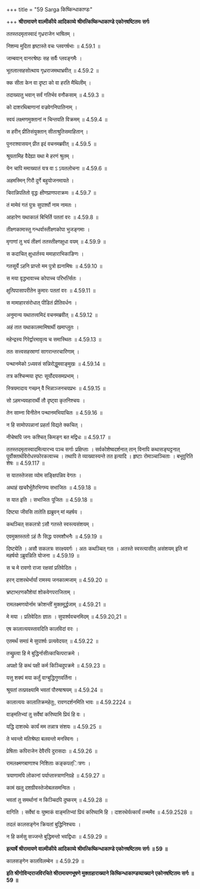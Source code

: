 +++
title = "59 Sarga किष्किन्धाकाण्डः"

+++
**श्रीरामायणे वाल्मीकीये आदिकाव्ये श्रीमत्किष्किन्धाकाण्डे एकोनषष्टितमः सर्गः**

ततस्तदमृतास्वादं गृध्रराजेन भाषितम् ।

निशम्य मुदिता हृष्टास्ते वचः प्लवगर्षभाः ॥ 4.59.1 ॥

जाम्बवान् वानरश्रेष्ठः सह सर्वैः प्लवङ्गमैः ।

भूतलात्सहसोत्थाय गृध्रराजमथाभ्रवीत् ॥ 4.59.2 ॥

क्क सीता केन वा दृष्टा को वा हरति मैथिलीम् ।

तदाख्यातु भवान् सर्वं गतिर्भव वनौकसाम् ॥ 4.59.3 ॥

को दाशरथिबाणानां वज्रवेगनिपातिनाम् ।

स्वयं लक्ष्मणमुक्तानां न चिन्तयति विक्रमम् ॥ 4.59.4 ॥

स हरीन् प्रीतिसंयुक्तान् सीताश्रुतिसमाहितान् ।

पुनराश्वासयन् प्रीत इदं वचनमब्रवीत् ॥ 4.59.5 ॥

श्रूयतामिह वैदेह्या यथा मे हरणं श्रुतम् ।

येन चापि ममाख्यातं यत्र वा ऽ ऽयतलोचना ॥ 4.59.6 ॥

अहमस्मिन् गिरौ दुर्गे बहुयोजनमायते ।

चिरान्निपतितो वृद्धः क्षीणप्राणपराक्रमः ॥ 4.59.7 ॥

तं मामेवं गतं पुत्रः सुपार्श्वो नाम नामतः ।

आहारेण यथाकालं बिभिर्ति पततां वरः ॥ 4.59.8 ॥

तीक्ष्णकामास्तु गन्धर्वास्तीक्ष्णकोपा भुजङ्गमाः ।

मृगाणां तु भयं तीक्ष्णं ततस्तीक्ष्णक्षुधा वयम् ॥ 4.59.9 ॥

स कदाचित् क्षुधार्तस्य ममाहाराभिकाङिणः ।

गतसूर्ये ऽहनि प्राप्तो मम पुत्रो ह्यनामिषः ॥ 4.59.10 ॥

स मया वृद्धभावाच्च कोपाच्च परिभर्त्सितः ।

क्षुत्पिपासापरीतेन कुमारः पततां वरः ॥ 4.59.11 ॥

स मामाहारसंरोधात् पीडितं प्रीतिवर्धनः ।

अनुमान्य यथातत्त्वमिदं वचनमब्रवीत् ॥ 4.59.12 ॥

अहं तात यथाकालमामिषार्थी खमाप्लुतः ।

महेन्द्रस्य गिरेर्द्वारमावृत्य च समास्थितः ॥ 4.59.13 ॥

ततः सत्त्वसहस्राणां सागरान्तरचारिणाम् ।

पन्थानमेको ऽध्यवसं सन्निरोद्धुमवाङ्मुखः ॥ 4.59.14 ॥

तत्र कश्चिन्मया दृष्टः सूर्योदयसमप्रभाम् ।

स्त्रियमादाय गच्छन् वै भिन्नाञ्जनचयप्रभः ॥ 4.59.15 ॥

सो ऽहमभ्यवहारार्थी तौ दृष्ट्वा कृतनिश्चयः ।

तेन साम्ना विनीतेन पन्थानमभियाचितः ॥ 4.59.16 ॥

न हि सामोपपन्नानां प्रहर्ता विद्यते क्कचित् ।

नीचेष्वपि जनः कश्चित् किमङ्ग बत मद्विधः ॥ 4.59.17 ॥

ततस्तदमृतास्वादमित्यारभ्य पञ्च सर्गाः प्रक्षिप्ताः । सर्वकोशेष्वदर्शनात् तान् विनापि कथासङ्घट्टनात् पूर्वोक्तार्थविरोधस्फोरकत्वाच्च । तथापि ते व्याख्यास्यन्ते तत इत्यादि । हृष्टाः रोमाञ्चाञ्चिताः । बभूवुरिति शेषः ॥ 4.59.117 ॥

स यातस्तेजसा व्योम सङ्क्षिपन्निव वेगतः ।

अथाहं खचरैर्भूतैरभिगम्य सभाजितः ॥ 4.59.18 ॥

स यात इति । सभाजितः पूजितः ॥ 4.59.18 ॥

दिष्ट्या जीवसि तातेति ह्यब्रुवन् मां महर्षय ।

कथञ्चित् सकलत्रो ऽसौ गतस्ते स्वस्त्यसंशयम् ।

एवमुक्तस्ततो ऽहं तैः सिद्धः परमशौभनैः ॥ 4.59.19 ॥

दिष्ट्येति । असौ सकलत्रः सरक्ष्यवर्गः । अतः कथञ्चित् गतः । अतस्ते स्वस्त्यासीत् असंशयम् इति मां महर्षयो ऽब्रुवन्निति योजना ॥ 4.59.19 ॥

स च मे रावणो राजा रक्षसां प्रतिवेदितः ।

हरन् दाशरथेर्भार्यां रामस्य जनकात्मजाम् ॥ 4.59.20 ॥

भ्रष्टाभऱणकौशेयां शोकवेगपराजिताम् ।

रामलक्ष्मणयोर्नाम क्रोशन्तीं मुक्तमूर्द्धजाम् ॥ 4.59.21 ॥

मे मया । प्रतिवेदितः ज्ञातः । सुपार्श्ववचनमिदम् ॥ 4.59.20,21 ॥

एष कालात्ययस्तावदिति कालविदां वरः ।

एतमर्थं समग्रं मे सुपार्श्वः प्रत्यवेदयत् ॥ 4.59.22 ॥

तच्छ्रुत्वा हि मे बुद्धिर्नासीत्काचित्पराक्रमे ।

अपक्षो हि कथं पक्षी कर्म किञ्चिदुपक्रमे ॥ 4.59.23 ॥

यत्तु शक्यं मया कर्तुं वाग्बुद्धिगुणवर्तिना ।

श्रूयतां तत्प्रवक्ष्यामि भवतां पौरुषाश्रयम् ॥ 4.59.24 ॥

कालात्ययः कालातिक्रमहेतुः, रावणदर्शनमिति भावः ॥ 4.59.2224 ॥

वाङ्मतिभ्यां तु सर्वेषां करिष्यामि प्रियं हि वः ।

यद्धि दाशरथेः कार्यं मम तन्नात्र संशयः ॥ 4.59.25 ॥

ते भवन्तो मतिश्रेष्ठा बलवन्तो मनस्विनः ।

प्रेषिताः कपिराजेन देवैरपि दुरासदाः ॥ 4.59.26 ॥

रामलक्ष्मणबाणाश्च निशिताः कङ्कपत्ित्रणः ।

त्रयाणामपि लोकानां पर्याप्तास्त्राणनिग्रहे ॥ 4.59.27 ॥

कामं खलु दशग्रीवस्तेजोबलसमन्वितः ।

भवतां तु समर्थानां न किञ्चिदपि दुष्करम् ॥ 4.59.28 ॥

वागिति । सर्वेषां वः युष्माकं वाङ्मतिभ्यां प्रियं करिष्यामि हि । दाशरथेर्यत्कार्यं तन्ममैव ॥ 4.59.2528 ॥

तदलं कालसङ्गेन क्रियतां बुद्धिनिश्चयः ।

न हि कर्मसु सज्जन्ते बुद्धिमन्तो भवद्विधाः ॥ 4.59.29 ॥

**इत्यार्षे श्रीरामायणे वाल्मीकीये आदिकाव्ये श्रीमत्किष्किन्धाकाण्डे एकोनषष्टितमः सर्गः ॥ 59 ॥**

कालसङ्गेन कालविलम्बेन ॥ 4.59.29 ॥

**इति श्रीगोविन्दराजविरचिते श्रीरामायणभूषणे मुक्ताहाराख्याने किष्किन्धाकाण्डव्याख्याने एकोनषष्टितमः सर्गः ॥ 59 ॥**
